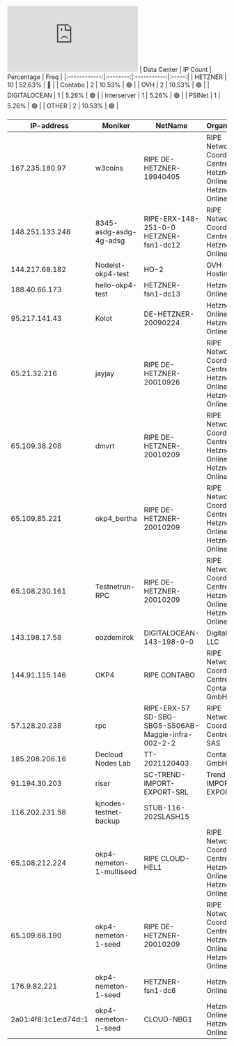 ![Diagramm](https://github.com/obajay/StateSync-snapshots/blob/main/Projects/OKP4/1/README.md)
| Data Center | IP Count | Percentage | Freq |
|:------------:|:--------:|:-----------:|:-----:|
| HETZNER | 10 | 52.63% | 🔴 |
| Contabo | 2 | 10.53% | 🟢 |
| OVH | 2 | 10.53% | 🟢 |
| DIGITALOCEAN | 1 | 5.26% | 🟢 |
| Interserver | 1 | 5.26% | 🟢 |
| PSINet | 1 | 5.26% | 🟢 |
| OTHER | 2 | 10.53% | 🟢 |

<!-- START_TABLE -->
| IP-address | Moniker | NetName | Organization |
|-------------|-------------|-------------|-------------|
| 167.235.180.97 | w3coins | RIPE DE-HETZNER-19940405 | RIPE Network Coordination Centre Hetzner Online GmbH Hetzner Online GmbH |
| 148.251.133.248 | 8345-asdg-asdg-4g-adsg | RIPE-ERX-148-251-0-0 HETZNER-fsn1-dc12 | RIPE Network Coordination Centre Hetzner Online GmbH |
| 144.217.68.182 | Nodeist-okp4-test | HO-2 | OVH Hosting, Inc. |
| 188.40.66.173 | hello-okp4-test | HETZNER-fsn1-dc13 | Hetzner Online GmbH |
| 95.217.141.43 | Kolot | DE-HETZNER-20090224 | Hetzner Online GmbH Hetzner Online GmbH |
| 65.21.32.216 | jayjay | RIPE DE-HETZNER-20010926 | RIPE Network Coordination Centre Hetzner Online GmbH Hetzner Online GmbH |
| 65.109.38.208 | dmvrt | RIPE DE-HETZNER-20010209 | RIPE Network Coordination Centre Hetzner Online GmbH Hetzner Online GmbH |
| 65.109.85.221 | okp4_bertha | RIPE DE-HETZNER-20010209 | RIPE Network Coordination Centre Hetzner Online GmbH Hetzner Online GmbH |
| 65.108.230.161 | Testnetrun-RPC | RIPE DE-HETZNER-20010209 | RIPE Network Coordination Centre Hetzner Online GmbH Hetzner Online GmbH |
| 143.198.17.58 | eozdemirok | DIGITALOCEAN-143-198-0-0 | DigitalOcean, LLC |
| 144.91.115.146 | OKP4 | RIPE CONTABO | RIPE Network Coordination Centre Contabo GmbH |
| 57.128.20.238 | rpc | RIPE-ERX-57 SD-SBG-SBG5-S506AB-Maggie-infra-002-2-2 | RIPE Network Coordination Centre OVH SAS |
| 185.208.206.16 | Decloud Nodes Lab | TT-2021120403 | Contabo GmbH |
| 91.194.30.203 | riser | SC-TREND-IMPORT-EXPORT-SRL | Trend IMPORT - EXPORT SRL |
| 116.202.231.58 | kjnodes-testnet-backup | STUB-116-202SLASH15 |  |
| 65.108.212.224 | okp4-nemeton-1-multiseed | RIPE CLOUD-HEL1 | RIPE Network Coordination Centre Hetzner Online GmbH Hetzner Online GmbH |
| 65.109.68.190 | okp4-nemeton-1-seed | RIPE DE-HETZNER-20010209 | RIPE Network Coordination Centre Hetzner Online GmbH Hetzner Online GmbH |
| 176.9.82.221 | okp4-nemeton-1-seed | HETZNER-fsn1-dc6 | Hetzner Online GmbH |
| 2a01:4f8:1c1e:d74d::1 | okp4-nemeton-1-seed | CLOUD-NBG1 | Hetzner Online GmbH Hetzner Online GmbH |

<!-- END_TABLE -->